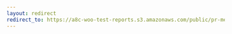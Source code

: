 ```yaml
---
layout: redirect
redirect_to: https://a8c-woo-test-reports.s3.amazonaws.com/public/pr-merge/43985/api/index.html
---
```

